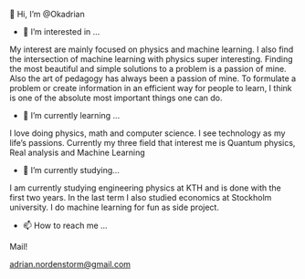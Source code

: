 👋 Hi, I’m @Okadrian

- 👀 I’m interested in ...

My interest are mainly focused on physics and machine learning. I also find the intersection of machine learning with physics super interesting. 
Finding the most beautiful and simple solutions to a problem is a passion of mine. Also the art of pedagogy has always been a passion of mine. 
To formulate a problem or create information in an efficient way for people to learn, I think is one of the absolute most important things one can do.

- 🌱 I’m currently learning ...

I love doing physics, math and computer science. I see technology as my life’s passions. 
Currently my three field that interest me is Quantum physics, Real analysis and Machine Learning


- 📘 I’m currently studying...

I am currently studying engineering physics at KTH and is done with the first two years. In the last term I also studied economics at Stockholm university. I do machine learning for fun as side project. 

- 📫 How to reach me ...

Mail!

adrian.nordenstorm@gmail.com


